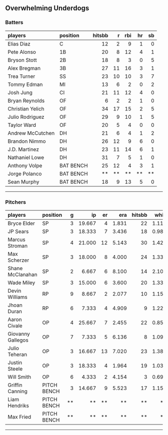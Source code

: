 ## Overwhelming Underdogs

### Batters

 
|players          |position  | hitsbb|  r| rbi| hr| sb| 
|:----------------|:---------|------:|--:|---:|--:|--:| 
|Elias Diaz       |C         |     12|  2|   9|  1|  0| 
|Pete Alonso      |1B        |     20|  8|  12|  4|  1| 
|Bryson Stott     |2B        |     18|  8|   3|  0|  5| 
|Alex Bregman     |3B        |     27| 11|  16|  3|  1| 
|Trea Turner      |SS        |     23| 10|  10|  3|  7| 
|Tommy Edman      |MI        |     13|  6|   2|  0|  2| 
|Josh Jung        |CI        |     21| 11|  12|  4|  0| 
|Bryan Reynolds   |OF        |      6|  2|   2|  1|  0| 
|Christian Yelich |OF        |     34| 17|  15|  2|  5| 
|Julio Rodriguez  |OF        |     29|  9|  10|  1|  5| 
|Taylor Ward      |OF        |     20|  5|   4|  0|  0| 
|Andrew McCutchen |DH        |     21|  6|   4|  1|  2| 
|Brandon Nimmo    |DH        |     26| 12|   9|  6|  0| 
|J.D. Martinez    |DH        |     23| 11|  14|  6|  1| 
|Nathaniel Lowe   |DH        |     31|  7|   5|  1|  0| 
|Anthony Volpe    |BAT BENCH |     25| 12|   4|  3|  1| 
|Jorge Polanco    |BAT BENCH |     **| **|  **| **| **| 
|Sean Murphy      |BAT BENCH |     18|  9|  13|  5|  0| 

* * *

### Pitchers

 
|players           |position    |  g|     ip| er|   era| hitsbb|  whip| so|  w| sv| 
|:-----------------|:-----------|--:|------:|--:|-----:|------:|-----:|--:|--:|--:| 
|Bryce Elder       |SP          |  3| 19.667|  4| 1.831|     22| 1.119| 11|  2|  0| 
|JP Sears          |SP          |  3| 18.333|  7| 3.436|     18| 0.982| 17|  0|  0| 
|Marcus Stroman    |SP          |  4| 21.000| 12| 5.143|     30| 1.429| 20|  1|  0| 
|Max Scherzer      |SP          |  3| 18.000|  8| 4.000|     24| 1.333| 26|  2|  0| 
|Shane McClanahan  |SP          |  2|  6.667|  6| 8.100|     14| 2.100|  4|  0|  0| 
|Wade Miley        |SP          |  3| 15.000|  6| 3.600|     20| 1.333| 10|  1|  0| 
|Devin Williams    |RP          |  9|  8.667|  2| 2.077|     10| 1.154|  9|  1|  7| 
|Jhoan Duran       |RP          |  6|  7.333|  4| 4.909|      9| 1.227|  9|  0|  3| 
|Aaron Civale      |OP          |  4| 25.667|  7| 2.455|     22| 0.857| 22|  1|  0| 
|Giovanny Gallegos |OP          |  7|  7.333|  5| 6.136|      8| 1.091|  7|  0|  0| 
|Julio Teheran     |OP          |  3| 16.667| 13| 7.020|     23| 1.380| 12|  0|  0| 
|Justin Steele     |OP          |  3| 18.333|  4| 1.964|     19| 1.036| 19|  2|  0| 
|Will Smith        |OP          |  6|  4.333|  2| 4.154|      3| 0.692|  4|  0|  2| 
|Griffin Canning   |PITCH BENCH |  3| 14.667|  9| 5.523|     17| 1.159| 16|  1|  0| 
|Liam Hendriks     |PITCH BENCH | **|     **| **|    **|     **|    **| **| **| **| 
|Max Fried         |PITCH BENCH | **|     **| **|    **|     **|    **| **| **| **| 


* * *


